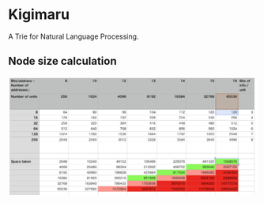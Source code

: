 # Kigimaru
A Trie for Natural Language Processing.

## Node size calculation

![Node size spreadsheet](node_sizes.png)
